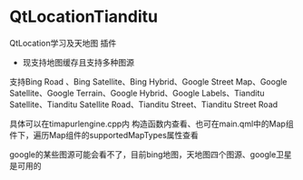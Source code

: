 # QtLocationTianditu
QtLocation学习及天地图 插件

+ 现支持地图缓存且支持多种图源

支持Bing Road 、Bing Satellite、Bing Hybrid、Google Street Map、Google Satellite、Google Terrain、Google Hybrid、Google Labels、Tianditu Satellite、Tianditu Satellite Road、Tianditu Street、Tianditu Street Road

具体可以在timapurlengine.cpp内 构造函数内查看、也可在main.qml中的Map组件下，遍历Map组件的supportedMapTypes属性查看

google的某些图源可能会看不了，目前bing地图，天地图四个图源、google卫星是可用的